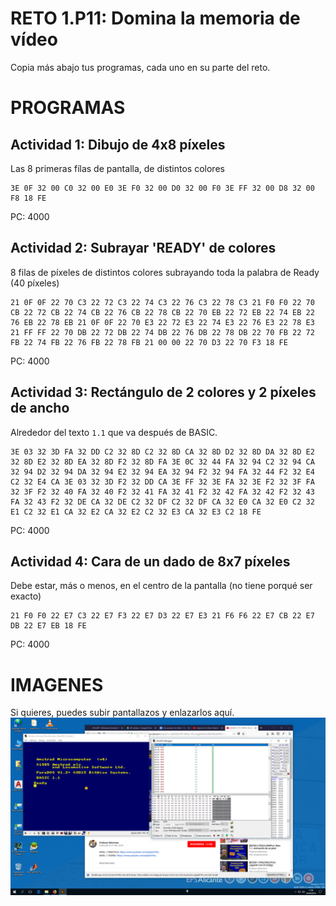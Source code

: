 # RETO 1.P11: Domina la memoria de vídeo
Copia más abajo tus programas, cada uno en su parte del reto.

# PROGRAMAS

## Actividad 1: Dibujo de 4x8 píxeles
Las 8 primeras fílas de pantalla, de distintos colores
```
3E 0F 32 00 C0 32 00 E0 3E F0 32 00 D0 32 00 F0 3E FF 32 00 D8 32 00 F8 18 FE
```
PC: 4000

## Actividad 2: Subrayar 'READY' de colores
8 filas de píxeles de distintos colores subrayando toda la palabra de Ready (40 píxeles)
```
21 0F 0F 22 70 C3 22 72 C3 22 74 C3 22 76 C3 22 78 C3 21 F0 F0 22 70 CB 22 72 CB 22 74 CB 22 76 CB 22 78 CB 22 70 EB 22 72 EB 22 74 EB 22 76 EB 22 78 EB 21 0F 0F 22 70 E3 22 72 E3 22 74 E3 22 76 E3 22 78 E3 21 FF FF 22 70 DB 22 72 DB 22 74 DB 22 76 DB 22 78 DB 22 70 FB 22 72 FB 22 74 FB 22 76 FB 22 78 FB 21 00 00 22 70 D3 22 70 F3 18 FE
```
PC: 4000

## Actividad 3: Rectángulo de 2 colores y 2 píxeles de ancho
Alrededor del texto `1.1` que va después de BASIC.
```
3E 03 32 3D FA 32 DD C2 32 8D C2 32 8D CA 32 8D D2 32 8D DA 32 8D E2 32 8D E2 32 8D EA 32 8D F2 32 8D FA 3E 0C 32 44 FA 32 94 C2 32 94 CA 32 94 D2 32 94 DA 32 94 E2 32 94 EA 32 94 F2 32 94 FA 32 44 F2 32 E4 C2 32 E4 CA 3E 03 32 3D F2 32 DD CA 3E FF 32 3E FA 32 3E F2 32 3F FA 32 3F F2 32 40 FA 32 40 F2 32 41 FA 32 41 F2 32 42 FA 32 42 F2 32 43 FA 32 43 F2 32 DE CA 32 DE C2 32 DF C2 32 DF CA 32 E0 CA 32 E0 C2 32 E1 C2 32 E1 CA 32 E2 CA 32 E2 C2 32 E3 CA 32 E3 C2 18 FE
```
PC: 4000

## Actividad 4: Cara de un dado de 8x7 píxeles
Debe estar, más o menos, en el centro de la pantalla (no tiene porqué ser exacto)
```
21 F0 F0 22 E7 C3 22 E7 F3 22 E7 D3 22 E7 E3 21 F6 F6 22 E7 CB 22 E7 DB 22 E7 EB 18 FE
```
PC: 4000

# IMAGENES
Si quieres, puedes subir pantallazos y enlazarlos aquí.
![Actividad 1](Captura(1).png)

